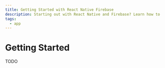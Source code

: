 ```yaml
---
title: Getting Started with React Native Firebase
description: Starting out with React Native and Firebase? Learn how to install the library and start utilising Firebase services in your app!
tags:
  - app
---
```


# Getting Started

TODO
